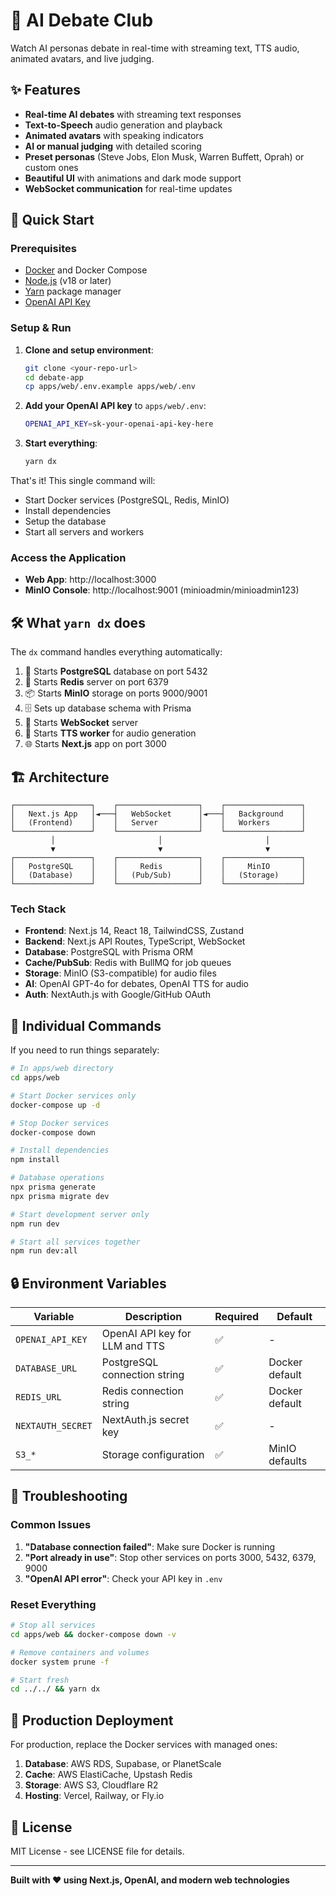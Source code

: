 # 🎯 AI Debate Club

Watch AI personas debate in real-time with streaming text, TTS audio, animated avatars, and live judging.

## ✨ Features

- **Real-time AI debates** with streaming text responses
- **Text-to-Speech** audio generation and playback
- **Animated avatars** with speaking indicators
- **AI or manual judging** with detailed scoring
- **Preset personas** (Steve Jobs, Elon Musk, Warren Buffett, Oprah) or custom ones
- **Beautiful UI** with animations and dark mode support
- **WebSocket communication** for real-time updates

## 🚀 Quick Start

### Prerequisites

- [Docker](https://docs.docker.com/get-docker/) and Docker Compose
- [Node.js](https://nodejs.org/) (v18 or later)
- [Yarn](https://yarnpkg.com/) package manager
- [OpenAI API Key](https://platform.openai.com/api-keys)

### Setup & Run

1. **Clone and setup environment**:

   ```bash
   git clone <your-repo-url>
   cd debate-app
   cp apps/web/.env.example apps/web/.env
   ```

2. **Add your OpenAI API key** to `apps/web/.env`:

   ```bash
   OPENAI_API_KEY=sk-your-openai-api-key-here
   ```

3. **Start everything**:
   ```bash
   yarn dx
   ```

That's it! This single command will:

- Start Docker services (PostgreSQL, Redis, MinIO)
- Install dependencies
- Setup the database
- Start all servers and workers

### Access the Application

- **Web App**: http://localhost:3000
- **MinIO Console**: http://localhost:9001 (minioadmin/minioadmin123)

## 🛠️ What `yarn dx` does

The `dx` command handles everything automatically:

1. 🐳 Starts **PostgreSQL** database on port 5432
2. 🔄 Starts **Redis** server on port 6379
3. 📦 Starts **MinIO** storage on ports 9000/9001
4. 🗄️ Sets up database schema with Prisma
5. 📡 Starts **WebSocket** server
6. 🎵 Starts **TTS worker** for audio generation
7. 🌐 Starts **Next.js** app on port 3000

## 🏗️ Architecture

```
┌─────────────────┐    ┌──────────────────┐    ┌─────────────────┐
│   Next.js App   │◄───┤   WebSocket      │◄───┤   Background    │
│   (Frontend)    │    │   Server         │    │   Workers       │
└─────────────────┘    └──────────────────┘    └─────────────────┘
         │                       │                       │
         ▼                       ▼                       ▼
┌─────────────────┐    ┌──────────────────┐    ┌─────────────────┐
│   PostgreSQL    │    │     Redis        │    │     MinIO       │
│   (Database)    │    │   (Pub/Sub)      │    │   (Storage)     │
└─────────────────┘    └──────────────────┘    └─────────────────┘
```

### Tech Stack

- **Frontend**: Next.js 14, React 18, TailwindCSS, Zustand
- **Backend**: Next.js API Routes, TypeScript, WebSocket
- **Database**: PostgreSQL with Prisma ORM
- **Cache/PubSub**: Redis with BullMQ for job queues
- **Storage**: MinIO (S3-compatible) for audio files
- **AI**: OpenAI GPT-4o for debates, OpenAI TTS for audio
- **Auth**: NextAuth.js with Google/GitHub OAuth

## 🔧 Individual Commands

If you need to run things separately:

```bash
# In apps/web directory
cd apps/web

# Start Docker services only
docker-compose up -d

# Stop Docker services
docker-compose down

# Install dependencies
npm install

# Database operations
npx prisma generate
npx prisma migrate dev

# Start development server only
npm run dev

# Start all services together
npm run dev:all
```

## 🔒 Environment Variables

| Variable          | Description                    | Required | Default        |
| ----------------- | ------------------------------ | -------- | -------------- |
| `OPENAI_API_KEY`  | OpenAI API key for LLM and TTS | ✅       | -              |
| `DATABASE_URL`    | PostgreSQL connection string   | ✅       | Docker default |
| `REDIS_URL`       | Redis connection string        | ✅       | Docker default |
| `NEXTAUTH_SECRET` | NextAuth.js secret key         | ✅       | -              |
| `S3_*`            | Storage configuration          | ✅       | MinIO defaults |

## 🐛 Troubleshooting

### Common Issues

1. **"Database connection failed"**: Make sure Docker is running
2. **"Port already in use"**: Stop other services on ports 3000, 5432, 6379, 9000
3. **"OpenAI API error"**: Check your API key in `.env`

### Reset Everything

```bash
# Stop all services
cd apps/web && docker-compose down -v

# Remove containers and volumes
docker system prune -f

# Start fresh
cd ../../ && yarn dx
```

## 🚀 Production Deployment

For production, replace the Docker services with managed ones:

1. **Database**: AWS RDS, Supabase, or PlanetScale
2. **Cache**: AWS ElastiCache, Upstash Redis
3. **Storage**: AWS S3, Cloudflare R2
4. **Hosting**: Vercel, Railway, or Fly.io

## 📝 License

MIT License - see LICENSE file for details.

---

**Built with ❤️ using Next.js, OpenAI, and modern web technologies**
